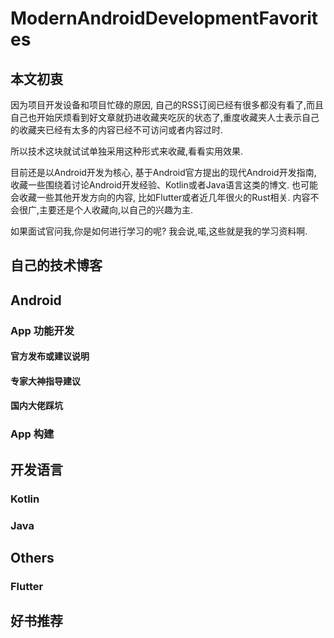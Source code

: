 # ModernAndroidDevelopmentFavorites
## 本文初衷
因为项目开发设备和项目忙碌的原因, 自己的RSS订阅已经有很多都没有看了,而且自己也开始厌烦看到好文章就扔进收藏夹吃灰的状态了,重度收藏夹人士表示自己的收藏夹已经有太多的内容已经不可访问或者内容过时.  

所以技术这块就试试单独采用这种形式来收藏,看看实用效果.  

目前还是以Android开发为核心, 基于Android官方提出的现代Android开发指南, 收藏一些围绕着讨论Android开发经验、Kotlin或者Java语言这类的博文. 也可能会收藏一些其他开发方向的内容, 比如Flutter或者近几年很火的Rust相关. 内容不会很广,主要还是个人收藏向,以自己的兴趣为主.  

如果面试官问我,你是如何进行学习的呢? 我会说,喏,这些就是我的学习资料啊. 

## 自己的技术博客
## Android
### App 功能开发
#### 官方发布或建议说明
#### 专家大神指导建议
#### 国内大佬踩坑
### App 构建
## 开发语言 
### Kotlin
### Java
##  Others
### Flutter
## 好书推荐

